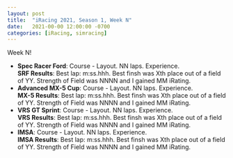 ```yaml
---
layout: post
title:  "iRacing 2021, Season 1, Week N"
date:   2021-00-00 12:00:00 -0700
categories: [iRacing, simracing]
---
```

Week N!

* **Spec Racer Ford**: Course - Layout. NN laps. Experience.  
**SRF Results**: Best lap: m:ss.hhh. Best finsh was Xth place out of a field of YY. Strength of Field was NNNN and I gained MM iRating.  
* **Advanced MX-5 Cup**: Course - Layout. NN laps. Experience.  
**MX-5 Results**: Best lap: m:ss.hhh. Best finsh was Xth place out of a field of YY. Strength of Field was NNNN and I gained MM iRating.
* **VRS GT Sprint**: Course - Layout. NN laps. Experience.  
**VRS Results**: Best lap: m:ss.hhh. Best finsh was Xth place out of a field of YY. Strength of Field was NNNN and I gained MM iRating.
* **IMSA**: Course - Layout. NN laps. Experience.  
**IMSA Results**: Best lap: m:ss.hhh. Best finsh was Xth place out of a field of YY. Strength of Field was NNNN and I gained MM iRating.
